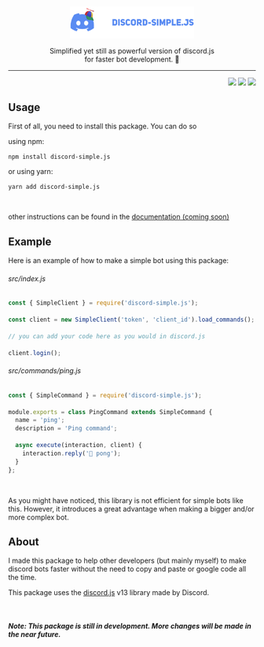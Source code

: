 <p align="center">
  <img width="50%" height="50%"  src="https://raw.githubusercontent.com/terthesz/discord-simple.js/dev/.github/images/package-logo-with-text.png" />

  <p align="center">Simplified yet still as powerful version of discord.js<br/> for faster bot development. 🤖</p>

  <hr/>
</p>

<div align="right">
  <img src="https://img.shields.io/github/workflow/status/terthesz/discord-simple.js/%F0%9F%9A%80%20publish?label=publish&style=flat-square" />
  <img src="https://img.shields.io/npm/v/discord-simple.js?label=discord-simple.js&style=flat-square" />
  <img src="https://img.shields.io/snyk/vulnerabilities/npm/discord-simple.js?style=flat-square" />
</div>

## Usage

First of all, you need to install this package. You can do so

using npm: <br/>

```
npm install discord-simple.js
```

or using yarn: <br/>

```
yarn add discord-simple.js
```

<br/>

other instructions can be found in the [documentation (coming soon)](https://google.com)

## Example

Here is an example of how to make a simple bot using this package:

###### src/index.js

```javascript
const { SimpleClient } = require('discord-simple.js');

const client = new SimpleClient('token', 'client_id').load_commands();

// you can add your code here as you would in discord.js

client.login();
```

###### src/commands/ping.js

```javascript
const { SimpleCommand } = require('discord-simple.js');

module.exports = class PingCommand extends SimpleCommand {
  name = 'ping';
  description = 'Ping command';

  async execute(interaction, client) {
    interaction.reply('🏓 pong');
  }
};
```

<br/>

As you might have noticed, this library is not efficient for simple bots like this. However, it introduces a great advantage when making a bigger and/or more complex bot.

## About

I made this package to help other developers (but mainly myself) to make discord bots faster without the need to copy and paste or google code all the time.

This package uses the [discord.js](https://discord.js.org/) v13 library made by Discord.

<br/>

##### Note: This package is still in development. More changes will be made in the near future.
